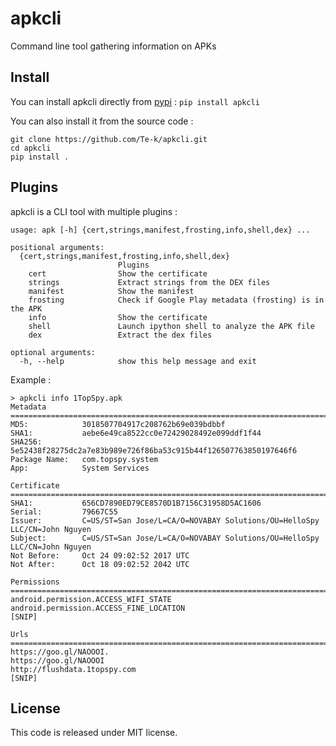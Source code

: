 # apkcli

Command line tool gathering information on APKs

## Install

You can install apkcli directly from [pypi](https://pypi.org/project/apkcli/) : `pip install apkcli`

You can also install it from the source code :
```
git clone https://github.com/Te-k/apkcli.git
cd apkcli
pip install .
```

## Plugins

apkcli is a CLI tool with multiple plugins :

```
usage: apk [-h] {cert,strings,manifest,frosting,info,shell,dex} ...

positional arguments:
  {cert,strings,manifest,frosting,info,shell,dex}
                        Plugins
    cert                Show the certificate
    strings             Extract strings from the DEX files
    manifest            Show the manifest
    frosting            Check if Google Play metadata (frosting) is in the APK
    info                Show the certificate
    shell               Launch ipython shell to analyze the APK file
    dex                 Extract the dex files

optional arguments:
  -h, --help            show this help message and exit
```

Example :

```
> apkcli info 1TopSpy.apk
Metadata
================================================================================
MD5:            3018507704917c208762b69e039bdbbf
SHA1:           aebe6e49ca8522cc0e72429028492e099ddf1f44
SHA256:         5e52438f28275dc2a7e83b989e726f86ba53c915b44f126507763850197646f6
Package Name:   com.topspy.system
App:            System Services

Certificate
================================================================================
SHA1:           656CD7890ED79CE8570D1B7156C31958D5AC1606
Serial:         79667C55
Issuer:         C=US/ST=San Jose/L=CA/O=NOVABAY Solutions/OU=HelloSpy LLC/CN=John Nguyen
Subject:        C=US/ST=San Jose/L=CA/O=NOVABAY Solutions/OU=HelloSpy LLC/CN=John Nguyen
Not Before:     Oct 24 09:02:52 2017 UTC
Not After:      Oct 18 09:02:52 2042 UTC

Permissions
================================================================================
android.permission.ACCESS_WIFI_STATE
android.permission.ACCESS_FINE_LOCATION
[SNIP]

Urls
================================================================================
https://goo.gl/NAOOOI.
https://goo.gl/NAOOOI
http://flushdata.1topspy.com
[SNIP]
```

## License

This code is released under MIT license.
